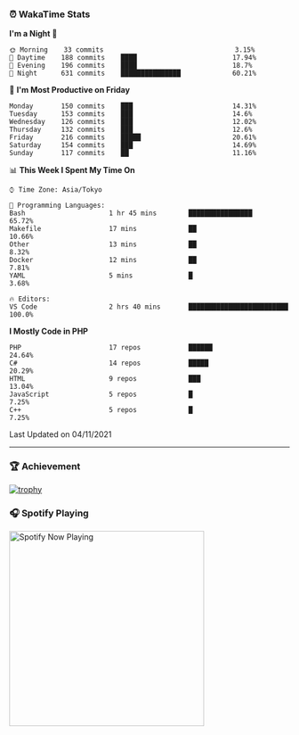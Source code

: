 ### ⏰ WakaTime Stats


<!--START_SECTION:waka-->
**I'm a Night 🦉** 

```text
🌞 Morning    33 commits                                 3.15% 
🌆 Daytime    188 commits    ████                        17.94% 
🌃 Evening    196 commits    ████                        18.7% 
🌙 Night      631 commits    ███████████████             60.21%

```
📅 **I'm Most Productive on Friday** 

```text
Monday       150 commits    ███                         14.31% 
Tuesday      153 commits    ███                         14.6% 
Wednesday    126 commits    ███                         12.02% 
Thursday     132 commits    ███                         12.6% 
Friday       216 commits    █████                       20.61% 
Saturday     154 commits    ███                         14.69% 
Sunday       117 commits    ██                          11.16%

```


📊 **This Week I Spent My Time On** 

```text
⌚︎ Time Zone: Asia/Tokyo

💬 Programming Languages: 
Bash                     1 hr 45 mins        ████████████████            65.72% 
Makefile                 17 mins             ██                          10.66% 
Other                    13 mins             ██                          8.32% 
Docker                   12 mins             ██                          7.81% 
YAML                     5 mins              █                           3.68%

🔥 Editors: 
VS Code                  2 hrs 40 mins       █████████████████████████   100.0%

```

**I Mostly Code in PHP** 

```text
PHP                      17 repos            ██████                      24.64% 
C#                       14 repos            █████                       20.29% 
HTML                     9 repos             ███                         13.04% 
JavaScript               5 repos             █                           7.25% 
C++                      5 repos             █                           7.25%

```



 Last Updated on 04/11/2021
<!--END_SECTION:waka-->

---

### 🏆 Achievement

[![trophy](https://github-profile-trophy.vercel.app/?username=Slime-hatena&theme=flat&no-bg=true&no-frame=true&column=8)](https://github.com/ryo-ma/github-profile-trophy)

### 🎧 Spotify Playing

[<img src="https://spotify-now-playing-slime-hatena.vercel.app/api/spotify-playing" alt="Spotify Now Playing" width="350" />](https://open.spotify.com/user/slime_hatena)

<!--
**Slime-hatena/Slime-hatena** is a ✨ _special_ ✨ repository because its `README.md` (this file) appears on your GitHub profile.

Here are some ideas to get you started:

- 🔭 I’m currently working on ...
- 🌱 I’m currently learning ...
- 👯 I’m looking to collaborate on ...
- 🤔 I’m looking for help with ...
- 💬 Ask me about ...
- 📫 How to reach me: ...
- 😄 Pronouns: ...
- ⚡ Fun fact: ...
-->
